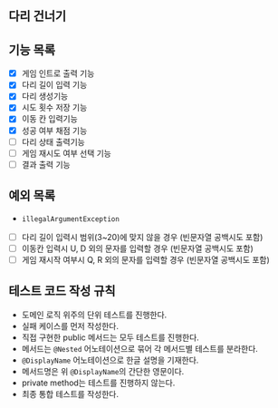 ## 다리 건너기

## 기능 목록
- [x] 게임 인트로 출력 기능
- [x] 다리 길이 입력 기능
- [x] 다리 생성기능
- [x] 시도 횟수 저장 기능
- [x] 이동 칸 입력기능
- [x] 성공 여부 채점 기능
- [ ] 다리 상태 출력기능
- [ ] 게임 재시도 여부 선택 기능
- [ ] 결과 출력 기능

## 예외 목록
- `illegalArgumentException`


- [ ] 다리 길이 입력시 범위(3~20)에 맞지 않을 경우 (빈문자열 공백시도 포함)
- [ ] 이동칸 입력시 U, D 외의 문자를 입력할 경우 (빈문자열 공백시도 포함)
- [ ] 게임 재시작 여부시 Q, R 외의 문자를 입력할 경우 (빈문자열 공백시도 포함)

## 테스트 코드 작성 규칙
- 도메인 로직 위주의 단위 테스트를 진행한다.
- 실패 케이스를 먼저 작성한다.
- 직접 구현한 public 메서드는 모두 테스트를 진행한다.
- 메서드는 `@Nested` 어노테이션으로 묶어 각 메서드별 테스트를 분라한다.
- `@DisplayName` 어노테이션으로 한글 설명을 기재한다.
- 메서드명은 위 `@DisplayName`의 간단한 영문이다.
- private method는 테스트를 진행하지 않는다.
- 최종 통합 테스트를 작성한다.